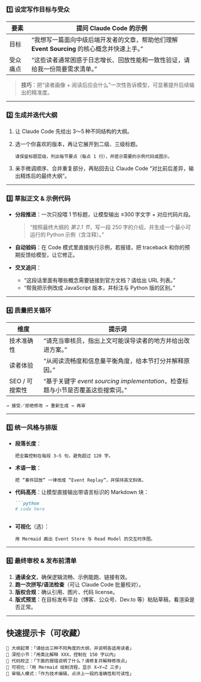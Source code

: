 ### 1️⃣ 设定写作目标与受众

| 要素   | 提问 Claude Code 的示例                                        |
| ---- | --------------------------------------------------------- |
| 目标   | “我想写一篇面向中级后端开发者的文章，帮助他们理解 **Event Sourcing** 的核心概念并快速上手。” |
| 受众痛点 | “这些读者通常困惑于日志增长、回放性能和一致性验证，请给我一份简要需求清单。”                   |

> **技巧**：把“读者画像 + 阅读后应会什么”一次性告诉模型，可显著提升后续输出的精准度。

---

### 2️⃣ 生成并迭代**大纲**

1. 让 Claude Code 先给出 3～5 种不同结构的大纲。
2. 选一个你喜欢的版本，再让它展开到二级、三级标题。

   ```
   请保留标题层级，列出每节要点（每点 1 行），并提示需要的示例代码或图示。
   ```
3. 亲手微调顺序、合并重复部分，再贴回去让 Claude Code “对比前后差异，输出精炼后的最终大纲”。

---

### 3️⃣ 草拟正文 & 示例代码

* **分段推进**：一次只投喂 1 节标题，让模型输出 ≤300 字文字 + 对应代码片段。

  > “按照最终大纲的 *第 2.1 节*，写一段 250 字的介绍，并生成一个最小可运行的 Python 示例（含注释）。”
* **自动验码**：在 Code 模式里直接执行示例，若报错，把 traceback 和你的预期反馈给模型，让它修正。
* **交叉追问**：

  * “这段话里面有哪些概念需要链接到官方文档？请给出 URL 列表。”
  * “帮我把示例改成 JavaScript 版本，并标注与 Python 版的区别。”

---

### 4️⃣ 质量把关循环

| 维度         | 提示词                                                       |
| ---------- | --------------------------------------------------------- |
| 技术准确性      | “请充当审核员，指出上文可能误导读者的地方并给出改进方案。”                            |
| 读者体验       | “从阅读流畅度和信息量平衡角度，给本节打分并解释原因。”                              |
| SEO / 可搜索性 | “基于关键字 *event sourcing implementation*，检查标题与小节是否覆盖这些搜索词。” |

```
→ 接受／拒绝修改 → 重新生成 → 再审
```

---

### 5️⃣ 统一风格与排版

* **段落长度**：

  ```
  把全篇控制在每段 3–5 句，避免超过 120 字。
  ```
* **术语一致**：

  ```
  把 “事件回放” 一律改成 “Event Replay”，并保持英文斜体。
  ```
* **代码高亮**：让模型直接输出带语言标识的 Markdown 块：

  ````markdown
  ```python
  # code here
  ````

  ```
  ```
* **可视化**（选）：

  ```
  用 Mermaid 画出 Event Store 与 Read Model 的交互时序图。
  ```

---

### 6️⃣ 最终审校 & 发布前清单

1. **通读全文**，确保逻辑流畅、示例能跑、链接有效。
2. **跑一次拼写/语法检查**（可让 Claude Code 批量校对）。
3. **版权合规**：确认引用、图片、代码 license。
4. **版式预览**：在目标发布平台（博客、公众号、Dev.to 等）粘贴草稿，看渲染是否正常。

---

## 快速提示卡（可收藏）

```
🔹 大纲起草：「请给出三种不同角度的大纲，并说明各适用读者」
🔹 深挖小节：「用类比解释 XXX，控制在 150 字以内」
🔹 代码校正：「下面的报错说明了什么？请修复并解释修改点」
🔹 可视化：「用 Mermaid 绘制流程，显示 X→Y→Z 三步」
🔹 审稿人模式：「作为技术编辑，点评上一段的准确性和可读性」
```
